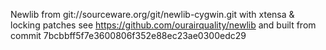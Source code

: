Newlib from git://sourceware.org/git/newlib-cygwin.git with xtensa & locking patches see https://github.com/ourairquality/newlib and built from commit 7bcbbff5f7e3600806f352e88ec23ae0300edc29
